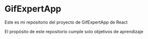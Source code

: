 # GifExpertApp

Este es mi repositorio del proyecto de GifExpertApp de React

El propósito de este repositorio cumple solo objetivos de aprendizaje
